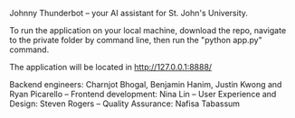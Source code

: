 Johnny Thunderbot – your AI assistant for St. John's University.

To run the application on your local machine, download the repo, navigate to the private folder by command line, then run the "python app.py" command.

The application will be located in http://127.0.0.1:8888/

Backend engineers: Charnjot Bhogal, Benjamin Hanim, Justin Kwong and Ryan Picarello – Frontend development: Nina Lin – User Experience and Design: Steven Rogers – Quality Assurance: Nafisa Tabassum
